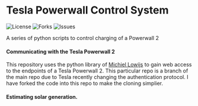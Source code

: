 # Tesla Powerwall Control System
![License](https://img.shields.io/github/license/scienceintheshed/Tesla_Powerwall_Control_System?label=LICENSE&?style=plastic&logo=appveyor)
![Forks](https://img.shields.io/github/forks/scienceintheshed/Tesla_Powerwall_Control_System?style=plastic&logo=appveyor)
![Issues](https://img.shields.io/github/issues/scienceintheshed/Tesla_Powerwall_Control_System?style=plastic&logo=appveyor)

A series of python scripts to control charging of a Powerwall 2

#### Communicating with the Tesla Powerwall 2
This repository uses the python library of [Michiel Lowijs](https://github.com/mlowijs/tesla_api/tree/fix-auth) to gain web access to the endpoints of a Tesla Powerwall 2.  This particular repo is a branch of the main repo due to Tesla recently changing the authentication protocol.  I have forked the code into this repo to make the cloning simplier.

#### Estimating solar generation.

